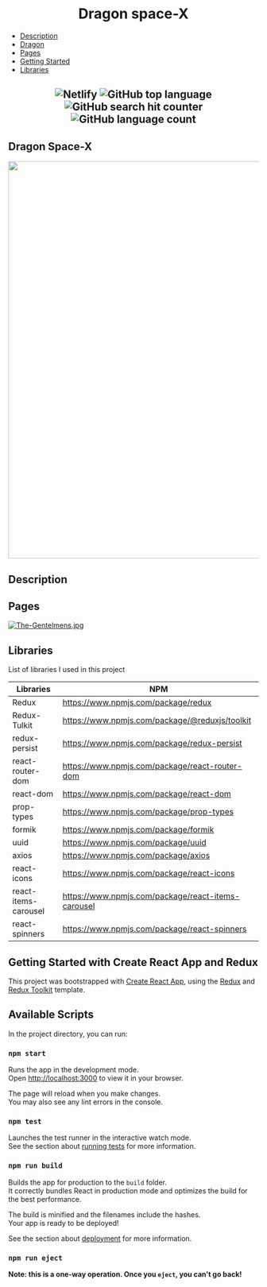 <h1 align="center">Dragon space-X</h1>

- [Description](#description)
- [Dragon](#dragon)
- [Pages](#pages)
- [Getting Started](#getting-started-with-create-react-app-and-redux)
- [Libraries](#libraries)

<h2 align="center">
  
![Netlify](https://img.shields.io/netlify/c2f08a19-a2ab-449b-be46-0bef50ab12e0)        ![GitHub top language](https://img.shields.io/github/languages/top/IgorBulyzhenkov/test-front)               ![GitHub search hit counter](https://img.shields.io/github/search/IgorBulyzhenkov/test-front/main)                 ![GitHub language count](https://img.shields.io/github/languages/count/IgorBulyzhenkov/test-front)

## Dragon Space-X

<img src="./src/image/Dragon.gif" width="800"/>


## Description

## Pages

[![The-Gentelmens.jpg](https://i.postimg.cc/C1XCCdM5/The-Gentelmens.jpg)](https://postimg.cc/YGNmMrWB)

## Libraries

List of libraries I used in this project

| Libraries            | NPM                                                |
| -------------------- | -------------------------------------------------- |
| Redux                | https://www.npmjs.com/package/redux                |
| Redux-Tulkit         | https://www.npmjs.com/package/@reduxjs/toolkit     |
| redux-persist        | https://www.npmjs.com/package/redux-persist        |
| react-router-dom     | https://www.npmjs.com/package/react-router-dom     |
| react-dom            | https://www.npmjs.com/package/react-dom            |
| prop-types           | https://www.npmjs.com/package/prop-types           |
| formik               | https://www.npmjs.com/package/formik               |
| uuid                 | https://www.npmjs.com/package/uuid                 |
| axios                | https://www.npmjs.com/package/axios                |
| react-icons          | https://www.npmjs.com/package/react-icons          |
| react-items-carousel | https://www.npmjs.com/package/react-items-carousel |
| react-spinners       | https://www.npmjs.com/package/react-spinners       |

## Getting Started with Create React App and Redux

This project was bootstrapped with [Create React App](https://github.com/facebook/create-react-app), using the [Redux](https://redux.js.org/) and [Redux Toolkit](https://redux-toolkit.js.org/) template.

## Available Scripts

In the project directory, you can run:

### `npm start`

Runs the app in the development mode.\
Open [http://localhost:3000](http://localhost:3000) to view it in your browser.

The page will reload when you make changes.\
You may also see any lint errors in the console.

### `npm test`

Launches the test runner in the interactive watch mode.\
See the section about [running tests](https://facebook.github.io/create-react-app/docs/running-tests) for more information.

### `npm run build`

Builds the app for production to the `build` folder.\
It correctly bundles React in production mode and optimizes the build for the best performance.

The build is minified and the filenames include the hashes.\
Your app is ready to be deployed!

See the section about [deployment](https://facebook.github.io/create-react-app/docs/deployment) for more information.

### `npm run eject`

**Note: this is a one-way operation. Once you `eject`, you can't go back!**
